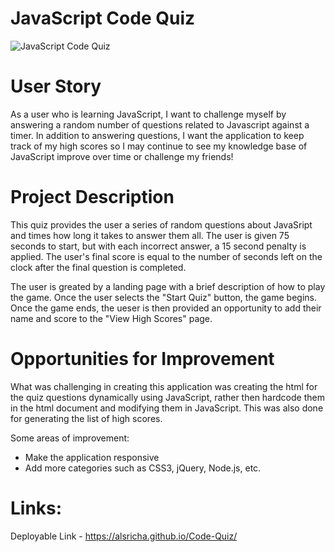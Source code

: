 # JavaScript Code Quiz

![JavaScript Code Quiz](https://user-images.githubusercontent.com/64692833/87883609-d9eab780-c9c5-11ea-8551-021f52dcc712.png)

# User Story

As a user who is learning JavaScript, I want to challenge myself by answering a random number of questions related to Javascript against a timer. In addition to answering questions, I want the application to keep track of my high scores so I may continue to see my knowledge base of JavaScript improve over time or challenge my friends!


# Project Description

This quiz provides the user a series of random questions about JavaSript and times how long it takes to answer them all. The user is given 75 seconds to start, but with each incorrect answer, a 15 second penalty is applied. The user's final score is equal to the number of seconds left on the clock after the final question is completed. 

The user is greated by a landing page with a brief description of how to play the game. Once the user selects the "Start Quiz" button, the game begins. Once the game ends, the ueser is then provided an opportunity to add their name and score to the "View High Scores" page. 

# Opportunities for Improvement

What was challenging in creating this application was creating the html for the quiz questions dynamically using JavaScript, rather then hardcode them in the html document and modifying them in JavaScript. This was also done for generating the list of high scores. 

Some areas of improvement:

* Make the application responsive
* Add more categories such as CSS3, jQuery, Node.js, etc.

# Links:

Deployable Link - https://alsricha.github.io/Code-Quiz/
